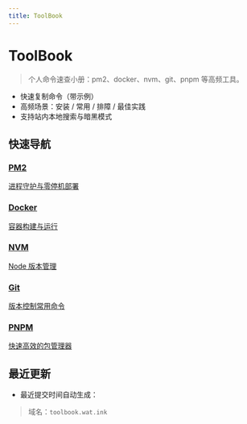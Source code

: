 ```yaml
---
title: ToolBook
---
```


# ToolBook

> 个人命令速查小册：pm2、docker、nvm、git、pnpm 等高频工具。

- 快速复制命令（带示例）
- 高频场景：安装 / 常用 / 排障 / 最佳实践
- 支持站内本地搜索与暗黑模式

## 快速导航

<div class="home-cards">
  <a class="home-card" href="/tools/pm2">
    <h3>PM2</h3>
    <p>进程守护与零停机部署</p>
  </a>
  <a class="home-card" href="/tools/docker">
    <h3>Docker</h3>
    <p>容器构建与运行</p>
  </a>
  <a class="home-card" href="/tools/nvm">
    <h3>NVM</h3>
    <p>Node 版本管理</p>
  </a>
  <a class="home-card" href="/tools/git">
    <h3>Git</h3>
    <p>版本控制常用命令</p>
  </a>
  <a class="home-card" href="/tools/pnpm">
    <h3>PNPM</h3>
    <p>快速高效的包管理器</p>
  </a>
</div>

## 最近更新

- 最近提交时间自动生成：

<RecentList />

> 域名：`toolbook.wat.ink`


